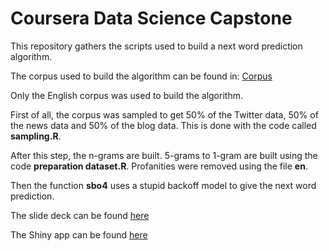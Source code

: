

# Coursera Data Science Capstone

This repository gathers the scripts used to build a next word prediction algorithm.

The corpus used to build the algorithm can be found in: [Corpus](https://d396qusza40orc.cloudfront.net/dsscapstone/dataset/Coursera-SwiftKey.zip)

Only the English corpus was used to build the algorithm.

First of all, the corpus was sampled to get 50% of the Twitter data, 50% of the news data and 50% of the blog data. This is done with the code called **sampling.R**.

After this step, the n-grams are built. 5-grams to 1-gram are built using the code **preparation dataset.R**.
Profanities were removed using the file **en**.

Then the function **sbo4** uses a stupid backoff model to give the next word prediction.

The slide deck can be found [here]()

The Shiny app can be found [here](https://amandineligot.shinyapps.io/Capstone/)
